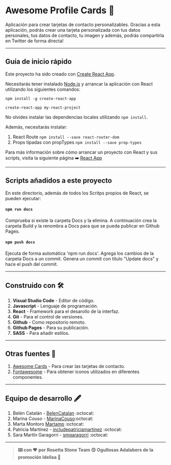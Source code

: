 # Awesome Profile Cards :information_desk_person:

Aplicación para crear tarjetas de contacto personalizables. Gracias a esta aplicación, podrás crear una tarjeta personalizada con tus datos personales, tus datos de contacto, tu imagen y además, podrás compartirla en Twitter de forma directa!

---

## Guía de inicio rápido

Este proyecto ha sido creado con [Create React App](https://github.com/facebook/create-react-app).

Necesitarás tener instalado [Node.js](https://nodejs.org/) y arrancar la aplicación con React utilizando los siguientes comandos:

`npm install -g create-react-app`

`create-react-app my-react-project`

No olvides instalar las dependencias locales utilizando `npm install`.

Además, necesitarás instalar:

1. React Route `npm install --save react-router-dom`
2. Props tipadas con propTypes `npm install --save prop-types`

Para más información sobre cómo arrancar un proyecto con React y sus scripts, visita la siguiente página :arrow_right: [React App](https://github.com/facebook/create-react-app)

---

## Scripts añadidos a este proyecto

En este directorio, además de todos los Scritps propios de React, se pueden ejecutar:

#### `npm run docs`

Comprueba si existe la carpeta Docs y la elimina.
A continuación crea la carpeta Build y la renombra a Docs para que se pueda publicar en Github Pages.

#### `npm push docs`

Ejecuta de forma automática 'npm run docs'.
Agrega los cambios de la carpeta Docs a un commit.
Genera un commit con título "Update docs" y hace el push del commit.

---

## Construido con :hammer_and_wrench:

1. **Visual Studio Code** - Editor de código.
2. **Javascript** - Lenguaje de programación.
3. **React** - Framework para el desarollo de la interfaz.
4. **Git** - Para el control de versiones.
5. **Github** - Como repositorio remoto.
6. **Github Pages** - Para su publicación.
7. **SASS** - Para añadir estilos.

---

## Otras fuentes :wrench:

1. [Awesome Cards](https://us-central1-awesome-cards-cf6f0.cloudfunctions.net/) - Para crear las tarjetas de contacto.
2. [Fontawesome](https://fontawesome.com/) - Para obtener iconos utilizados en diferentes componentes.

---

## Equipo de desarrollo :fountain_pen:

1. Belén Catalán - [BelenCatalan](https://github.com/BelenCatalan) :octocat:
2. Marina Couso - [MarinaCouso](https://github.com/MarinaCouso):octocat:
3. Marta Montoro [Martamp](https://github.com/Martamp) :octocat:
4. Patricia Martínez - [includepatriciamartinez](https://github.com/includepatriciamartinez) :octocat:
5. Sara Martín Garagorri - [smgaragorri](https://github.com/smgaragorri) :octocat:

---

> **:keyboard: con :heart: por Rosetta Stone Team :blush:
> Ogullosas Adalabers de la promoción Idelisa :whale:**
